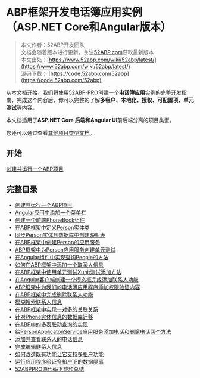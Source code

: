 # ABP框架开发电话簿应用实例（ASP.NET Core和Angular版本）


> 本文作者：52ABP开发团队 </br>
> 文档会随着版本进行更新，关注[52ABP.com](https://www.52abp.com)获取最新版本 </br>
> 本文出处：[https://www.52abp.com/wiki/52abp/latest/](https://www.52abp.com/wiki/52abp/latest/) </br>
> 源码下载： [https://code.52abp.com/52abp](https://code.52abp.com/52abp) </br>


从本文档开始，我们将使用52ABP-PRO创建一个**电话簿应用**实例的完整开发指南，完成这个内容后，你可以完整的了解**多租户、本地化、授权、可配置项、单元测试**等内容。
 

本文档适用于**ASP.NET Core 后端和Angular UI**前后端分离的项目类型。

 

您还可以通过查看[其他项目类型文档](/docs/Getting-Started.md)。

 
## 开始

[创建并运行一个ABP项目](Angular/1.Creating-Running-Project.md)


## 完整目录

- [创建并运行一个ABP项目](Angular/1.Creating-Running-Project.md)
- [Angular应用中添加一个菜单栏](Angular/2.Adding-New-Menu-Item.md)
- [创建一个前端PhoneBook组件](Angular/3.Creating-PhoneBook-Component.md)
- [在ABP框架中定义Person实体类](Angular/4.Creating-Person-Entity.md)
- [同步Person实体到数据库中创建映射表](Angular/5.Database-Migrations-Person-Entity.md)
- [在ABP框架中创建Person的应用服务](Angular/6.Creating-Person-Application-Service.md)
- [ABP框架中为Person应用服务创建单元测试](Angular/7.Creating-Unit-Tests-for-Person-Application-Service.md)
- [在Angular组件中实现查询People的方法](Angular/8.Using-GetPeople-Method-from-Angular.md)
- [如何在ABP框架中添加一个联系人信息](Angular/9.Creating-New-Person-Method.md)
- [在ABP框架中使用单元测试Xunit测试添加方法](Angular/10.Creating-Testing-Create-Person-Method.md)
- [在Angular客户端创建一个模态框完成添加联系人功能](Angular/11.Creating-Testing-Creating-Modal-New-Person.md)
- [ABP框架中为我们的电话薄应用程序添加权限验证内容](Angular/12.Authorization-PhoneBook.md)
- [在ABP框架中完成删除联系人功能](Angular/13.Deleting-Person.md)
- [模糊搜索联系人信息](Angular/14.Filtering-People.md)
- [在ABP框架中实现一对多的关联关系](Angular/15.Creating-Phone-Entity.md)
- [针对Phone实体信息的数据库迁移](Angular/16.Migrations-Phone-Entity.md)
- [在ABP中的多表联动查询的实现](Angular/17.Changing-GetPeople-Method.md)
- [给PersonApplicatonService应用服务添加电话和删除电话两个方法](Angular/18.Adding-AddPhone-DeletePhone-Methods.md)
- [添加并查看联系人的电话信息](Angular/19.Edit-Mode-Phone-Numbers.md)
- [完成编辑联系人信息](Angular/20.Compleate-EditPerson.md)
- [如何改造既有功能让它支持多租户功能](Angular/21.Multi-Tenancy.md)
- [运行应用程序验证多租户下的数据隔离](Angular/22.Running-Application.md)
- [52ABPPRO源代码下载和总结](Angular/23.Develop-Angular-The-End.md)
